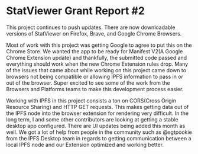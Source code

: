 # StatViewer Grant Report #2

This project continues to push updates. There are now downloadable versions of StatViewer on Firefox, Brave, and Google Chrome Browsers.

Most of work with this project was getting Google to agree to put this on the Chrome Store. We wanted the app to be ready for Manifest V2(A Google Chrome Extension update) and thankfully, the submitted code passed and everything should work when the new Chrome Extension rules drop. Many of the issues that came about while working on this project came down to browsers not being compatible or allowing IPFS information to pass in or out of the browser. Super excited to see some of the work from the Browsers and Platforms teams to make this development process easier. 

Working with IPFS in this project consists a ton on CORS(Cross Origin Resource Sharing) and HTTP GET requests. This makes getting data out of the IPFS node into the browser extension for rendering very difficult. In the long term, I and some other contributors are looking at getting a stable desktop app configured. There are UI updates being added this month as well. We got a lot of help from people in the community such as @sgtpookie from the IPFS Desktop team in regards to getting communication between a local IPFS node and our Extension optimized and working better. 
